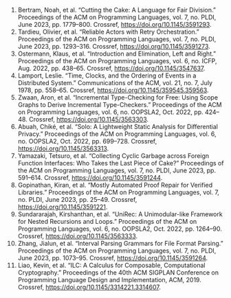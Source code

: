 1. Bertram, Noah, et al. “Cutting the Cake: A Language for Fair Division.” Proceedings of the ACM on Programming Languages, vol. 7, no. PLDI, June 2023, pp. 1779–800. Crossref, <a href='https://doi.org/10.1145/3591293' target='_blank'>https://doi.org/10.1145/3591293</a>.
2. Tardieu, Olivier, et al. “Reliable Actors with Retry Orchestration.” Proceedings of the ACM on Programming Languages, vol. 7, no. PLDI, June 2023, pp. 1293–316. Crossref, <a href='https://doi.org/10.1145/3591273' target='_blank'>https://doi.org/10.1145/3591273</a>.
3. Ostermann, Klaus, et al. “Introduction and Elimination, Left and Right.” Proceedings of the ACM on Programming Languages, vol. 6, no. ICFP, Aug. 2022, pp. 438–65. Crossref, <a href='https://doi.org/10.1145/3547637' target='_blank'>https://doi.org/10.1145/3547637</a>.
4. Lamport, Leslie. “Time, Clocks, and the Ordering of Events in a Distributed System.” Communications of the ACM, vol. 21, no. 7, July 1978, pp. 558–65. Crossref, <a href='https://doi.org/10.1145/359545.359563' target='_blank'>https://doi.org/10.1145/359545.359563</a>.
5. Zwaan, Aron, et al. “Incremental Type-Checking for Free: Using Scope Graphs to Derive Incremental Type-Checkers.” Proceedings of the ACM on Programming Languages, vol. 6, no. OOPSLA2, Oct. 2022, pp. 424–48. Crossref, <a href='https://doi.org/10.1145/3563303' target='_blank'>https://doi.org/10.1145/3563303</a>.
6. Abuah, Chiké, et al. “Solo: A Lightweight Static Analysis for Differential Privacy.” Proceedings of the ACM on Programming Languages, vol. 6, no. OOPSLA2, Oct. 2022, pp. 699–728. Crossref, <a href='https://doi.org/10.1145/3563313' target='_blank'>https://doi.org/10.1145/3563313</a>.
7. Yamazaki, Tetsuro, et al. “Collecting Cyclic Garbage across Foreign Function Interfaces: Who Takes the Last Piece of Cake?” Proceedings of the ACM on Programming Languages, vol. 7, no. PLDI, June 2023, pp. 591–614. Crossref, <a href='https://doi.org/10.1145/3591244' target='_blank'>https://doi.org/10.1145/3591244</a>.
8. Gopinathan, Kiran, et al. “Mostly Automated Proof Repair for Verified Libraries.” Proceedings of the ACM on Programming Languages, vol. 7, no. PLDI, June 2023, pp. 25–49. Crossref, <a href='https://doi.org/10.1145/3591221' target='_blank'>https://doi.org/10.1145/3591221</a>.
9. Sundararajah, Kirshanthan, et al. “UniRec: A Unimodular-like Framework for Nested Recursions and Loops.” Proceedings of the ACM on Programming Languages, vol. 6, no. OOPSLA2, Oct. 2022, pp. 1264–90. Crossref, <a href='https://doi.org/10.1145/3563333' target='_blank'>https://doi.org/10.1145/3563333</a>.
10. Zhang, Jialun, et al. “Interval Parsing Grammars for File Format Parsing.” Proceedings of the ACM on Programming Languages, vol. 7, no. PLDI, June 2023, pp. 1073–95. Crossref, <a href='https://doi.org/10.1145/3591264' target='_blank'>https://doi.org/10.1145/3591264</a>.
11. Liao, Kevin, et al. “ILC: A Calculus for Composable, Computational Cryptography.” Proceedings of the 40th ACM SIGPLAN Conference on Programming Language Design and Implementation, ACM, 2019. Crossref, <a href='https://doi.org/10.1145/3314221.3314607' target='_blank'>https://doi.org/10.1145/3314221.3314607</a>.